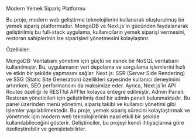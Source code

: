 Modern Yemek Sipariş Platformu

Bu proje, modern web geliştirme teknolojilerini kullanarak oluşturulmuş bir yemek sipariş platformudur. MongoDB ve Next.js'in gücünden faydalanarak geliştirilmiş bu full-stack uygulama, kullanıcıların yemek siparişi vermesini, restoran sahiplerinin ise siparişleri yönetmesini kolaylaştırır.

Özellikler:

MongoDB: Veritabanı yönetimi için güçlü ve esnek bir NoSQL veritabanı kullanılmıştır. Bu, uygulamanın veri depolama ve sorgulama işlemlerini hızlı ve etkin bir şekilde yapmasını sağlar.
Next.js: SSR (Server Side Rendering) ve SSG (Static Site Generation) özellikleri sayesinde kullanıcı deneyimini artırırken, SEO performansını da maksimize eder. Ayrıca, Next.js'in API Routes özelliği ile RESTful API'ler kolayca entegre edilmiştir.
Admin Paneli: Restoran yöneticileri için geliştirilmiş özel bir admin paneli bulunmaktadır. Bu panel üzerinden menü yönetimi, sipariş takibi ve kullanıcı yönetimi gibi işlemler yapılabilmektedir.
Bu proje, yemek sipariş sürecini kolaylaştırmak ve yönetmek için modern web teknolojilerinin nasıl etkili bir şekilde kullanılabileceğini gösterir. Geliştiriciler, bu projeyi kendi ihtiyaçlarına göre özelleştirebilir ve genişletebilirler.
